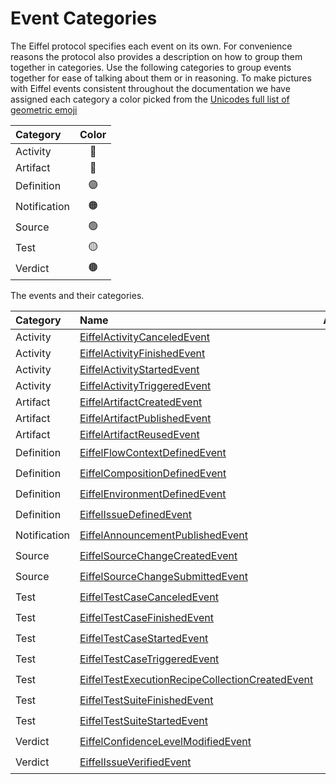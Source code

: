 # Event Categories

The Eiffel protocol specifies each event on its own. For convenience reasons the
protocol also provides a description on how to group them together in
categories. Use the following categories to group events together for ease of
talking about them or in reasoning. To make pictures with Eiffel events
consistent throughout the documentation we have assigned each category a color
picked from the
[Unicodes full list of geometric emoji](https://unicode.org/emoji/charts/full-emoji-list.html#geometric)

| Category     | Color |
|:-------------|:-----:|
| Activity     |  🔵   |
| Artifact     |  🔴   |
| Definition   |  🟣   |
| Notification |  🟠   |
| Source       |  🟢   |
| Test         |  🟡   |
| Verdict      |  🟤   |

The events and their categories.

| Category     | Name                                                                                                                                                                           | Abbreviation | Color |
|:-------------|:-------------------------------------------------------------------------------------------------------------------------------------------------------------------------------|:------------:|:-----:|
| Activity     | [EiffelActivityCanceledEvent](https://github.com/eiffel-community/eiffel/blob/master/eiffel-vocabulary/EiffelActivityCanceledEvent.md)                                         |     ActC     |  🔵   |
| Activity     | [EiffelActivityFinishedEvent](https://github.com/eiffel-community/eiffel/blob/master/eiffel-vocabulary/EiffelActivityFinishedEvent.md)                                         |     ActF     |  🔵   |
| Activity     | [EiffelActivityStartedEvent](https://github.com/eiffel-community/eiffel/blob/master/eiffel-vocabulary/EiffelActivityStartedEvent.md)                                           |     ActS     |  🔵   |
| Activity     | [EiffelActivityTriggeredEvent](https://github.com/eiffel-community/eiffel/blob/master/eiffel-vocabulary/EiffelActivityTriggeredEvent.md)                                       |     ActT     |  🔵   |
| Artifact     | [EiffelArtifactCreatedEvent](https://github.com/eiffel-community/eiffel/blob/master/eiffel-vocabulary/EiffelArtifactCreatedEvent.md)                                           |     ArtC     |  🔴   |
| Artifact     | [EiffelArtifactPublishedEvent](https://github.com/eiffel-community/eiffel/blob/master/eiffel-vocabulary/EiffelArtifactPublishedEvent.md)                                       |     ArtP     |  🔴   |
| Artifact     | [EiffelArtifactReusedEvent](https://github.com/eiffel-community/eiffel/blob/master/eiffel-vocabulary/EiffelArtifactReusedEvent.md)                                             |     ArtR     |  🔴   |
| Definition   | [EiffelFlowContextDefinedEvent](https://github.com/eiffel-community/eiffel/blob/master/eiffel-vocabulary/EiffelFlowContextDefinedEvent.md)                                     |     FCD      |  🟣   |
| Definition   | [EiffelCompositionDefinedEvent](https://github.com/eiffel-community/eiffel/blob/master/eiffel-vocabulary/EiffelCompositionDefinedEvent.md)                                     |      CD      |  🟣   |
| Definition   | [EiffelEnvironmentDefinedEvent](https://github.com/eiffel-community/eiffel/blob/master/eiffel-vocabulary/EiffelEnvironmentDefinedEvent.md)                                     |      ED      |  🟣   |
| Definition   | [EiffelIssueDefinedEvent](https://github.com/eiffel-community/eiffel/blob/master/eiffel-vocabulary/EiffelIssueDefinedEvent.md)                                                 |      ID      |  🟣   |
| Notification | [EiffelAnnouncementPublishedEvent](https://github.com/eiffel-community/eiffel/blob/master/eiffel-vocabulary/EiffelAnnouncementPublishedEvent.md)                               |     AnnP     |  🟠   |
| Source       | [EiffelSourceChangeCreatedEvent](https://github.com/eiffel-community/eiffel/blob/master/eiffel-vocabulary/EiffelSourceChangeCreatedEvent.md)                                   |     SCC      |  🟢   |
| Source       | [EiffelSourceChangeSubmittedEvent](https://github.com/eiffel-community/eiffel/blob/master/eiffel-vocabulary/EiffelSourceChangeSubmittedEvent.md)                               |     SCS      |  🟢   |
| Test         | [EiffelTestCaseCanceledEvent](https://github.com/eiffel-community/eiffel/blob/master/eiffel-vocabulary/EiffelTestCaseCanceledEvent.md)                                         |     TCC      |  🟡   |
| Test         | [EiffelTestCaseFinishedEvent](https://github.com/eiffel-community/eiffel/blob/master/eiffel-vocabulary/EiffelTestCaseFinishedEvent.md)                                         |     TCF      |  🟡   |
| Test         | [EiffelTestCaseStartedEvent](https://github.com/eiffel-community/eiffel/blob/master/eiffel-vocabulary/EiffelTestCaseStartedEvent.md)                                           |     TSS      |  🟡   |
| Test         | [EiffelTestCaseTriggeredEvent](https://github.com/eiffel-community/eiffel/blob/master/eiffel-vocabulary/EiffelTestCaseTriggeredEvent.md)                                       |     TCT      |  🟡   |
| Test         | [EiffelTestExecutionRecipeCollectionCreatedEvent](https://github.com/eiffel-community/eiffel/blob/master/eiffel-vocabulary/EiffelTestExecutionRecipeCollectionCreatedEvent.md) |    TERCC     |  🟡   |
| Test         | [EiffelTestSuiteFinishedEvent](https://github.com/eiffel-community/eiffel/blob/master/eiffel-vocabulary/EiffelTestSuiteFinishedEvent.md)                                       |     TSF      |  🟡   |
| Test         | [EiffelTestSuiteStartedEvent](https://github.com/eiffel-community/eiffel/blob/master/eiffel-vocabulary/EiffelTestSuiteStartedEvent.md)                                         |     TSS      |  🟡   |
| Verdict      | [EiffelConfidenceLevelModifiedEvent](https://github.com/eiffel-community/eiffel/blob/master/eiffel-vocabulary/EiffelConfidenceLevelModifiedEvent.md)                           |     CLM      |  🟤   |
| Verdict      | [EiffelIssueVerifiedEvent](https://github.com/eiffel-community/eiffel/blob/master/eiffel-vocabulary/EiffelIssueVerifiedEvent.md)                                               |      IV      |  🟤   |
